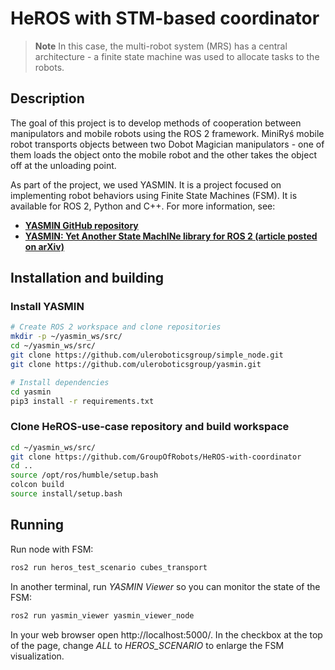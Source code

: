 # HeROS with STM-based coordinator
> **Note**
> In this case, the multi-robot system (MRS) has a central architecture - a finite state machine was used to allocate tasks to the robots.

## Description
The goal of this project is to develop methods of cooperation between manipulators and mobile robots using the ROS 2 framework. MiniRyś mobile robot transports objects between two Dobot Magician manipulators - one of them loads the object onto the mobile robot and the other takes the object off at the unloading point.

As part of the project, we used YASMIN. It is a project focused on implementing robot behaviors using Finite State Machines (FSM). It is available for ROS 2, Python and C++. For more information, see:
* [**YASMIN GitHub repository**](https://github.com/uleroboticsgroup/yasmin)
* [**YASMIN: Yet Another State MachINe library for ROS 2 (article posted on arXiv)**](https://arxiv.org/abs/2205.13284)

## Installation and building

### Install YASMIN

```bash
# Create ROS 2 workspace and clone repositories
mkdir -p ~/yasmin_ws/src/
cd ~/yasmin_ws/src/
git clone https://github.com/uleroboticsgroup/simple_node.git
git clone https://github.com/uleroboticsgroup/yasmin.git

# Install dependencies
cd yasmin
pip3 install -r requirements.txt
```

### Clone HeROS-use-case repository and build workspace
```bash
cd ~/yasmin_ws/src/
git clone https://github.com/GroupOfRobots/HeROS-with-coordinator
cd ..
source /opt/ros/humble/setup.bash
colcon build
source install/setup.bash
```
## Running
Run node with FSM:
```bash
ros2 run heros_test_scenario cubes_transport
```

In another terminal, run _YASMIN Viewer_ so you can monitor the state of the FSM:
```bash
ros2 run yasmin_viewer yasmin_viewer_node
```

In your web browser open http://localhost:5000/. In the checkbox at the top of the page, change _ALL_ to _HEROS\_SCENARIO_ to enlarge the FSM visualization. 
